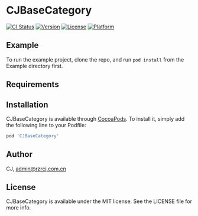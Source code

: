 # CJBaseCategory

[![CI Status](http://img.shields.io/travis/CJ/CJBaseCategory.svg?style=flat)](https://travis-ci.org/CJ/CJBaseCategory)
[![Version](https://img.shields.io/cocoapods/v/CJBaseCategory.svg?style=flat)](http://cocoapods.org/pods/CJBaseCategory)
[![License](https://img.shields.io/cocoapods/l/CJBaseCategory.svg?style=flat)](http://cocoapods.org/pods/CJBaseCategory)
[![Platform](https://img.shields.io/cocoapods/p/CJBaseCategory.svg?style=flat)](http://cocoapods.org/pods/CJBaseCategory)

## Example

To run the example project, clone the repo, and run `pod install` from the Example directory first.

## Requirements

## Installation

CJBaseCategory is available through [CocoaPods](http://cocoapods.org). To install
it, simply add the following line to your Podfile:

```ruby
pod 'CJBaseCategory'
```

## Author

CJ, admin@rzrcj.com.cn

## License

CJBaseCategory is available under the MIT license. See the LICENSE file for more info.
